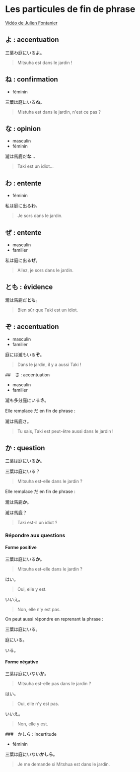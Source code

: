 # Les particules de fin de phrase

[Vidéo de Julien Fontanier](https://www.youtube.com/watch?v=f3Ins4TQGjg)

## よ : accentuation

三葉わ庭にいる**よ**。

> Mitsuha est dans le jardin !

## ね : confirmation

* féminin

三葉は庭にいる**ね**。

> Mistuha est dans le jardin, n'est ce pas ?

## な : opinion

* masculin
* féminin

瀧は馬鹿だ**な**…

> Taki est un idiot...

## わ : entente

* féminin

私は庭に出る**わ**。

> Je sors dans le jardin.

## ぜ : entente

* masculin
* familier

私は庭に出る**ぜ**。

> Allez, je sors dans le jardin.

## とも : évidence

瀧は馬鹿だ**とも**。

> Bien sûr que Taki est un idiot.

## ぞ : accentuation

* masculin
* familier

庭には瀧もいる**ぞ**。

> Dans le jardin, il y a aussi Taki !

##　さ : accentuation

* masculin
* familier

瀧も多分庭にいる**さ**。

Elle remplace だ en fin de phrase :

瀧は馬鹿さ。

> Tu sais, Taki est peut-être aussi dans le jardin !

## か : question

三葉は庭にいる**か**。

三葉は庭にいる？

> Mitsuha est-elle dans le jardin ?

Elle remplace だ en fin de phrase :

瀧は馬鹿**か**。

瀧は馬鹿？

> Taki est-il un idiot ?

### Répondre aux questions

#### Forme positive

三葉は庭にいる**か**。

> Mitsuha est-elle dans le jardin ?

はい。

> Oui, elle y est.

いいえ。

> Non, elle n'y est pas.

On peut aussi répondre en reprenant la phrase :

三葉は庭にいる。

庭にいる。

いる。

#### Forme négative

三葉は庭にいない**か**。

> Mitsuha est-elle pas dans le jardin ?

はい。

> Oui, elle n'y est pas.

いいえ。

> Non, elle y est.

###　かしら : incertitude

* féminin

三葉は庭にいない**かしら**。

> Je me demande si Mitshua est dans le jardin.